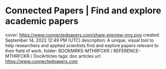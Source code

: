 # Connected Papers | Find and explore academic papers

cover: https://www.connectedpapers.com/share-preview-img.png
created: September 14, 2022 12:49 PM (UTC)
description: A unique, visual tool to help researchers and applied scientists find and explore papers relevant to their field of work.
folder: BOOKMRKS-MTHRFCKR / REFERENCE-MTHRFCKR / DocArticles
tags: doc articles
url: https://www.connectedpapers.com